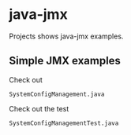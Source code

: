 java-jmx
========

Projects shows java-jmx examples.

Simple JMX examples
--------------------
Check out

	SystemConfigManagement.java

Check out the test

	SystemConfigManagementTest.java
	